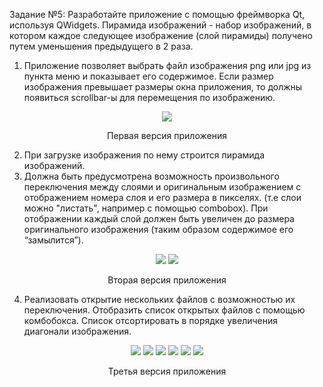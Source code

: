 Задание №5: Разработайте приложение с помощью фреймворка Qt, используя QWidgets.
Пирамида изображений - набор изображений, в котором каждое следующее изображение (слой
пирамиды) получено путем уменьшения предыдущего в 2 раза.

1. Приложение позволяет выбрать файл изображения png или jpg из пункта меню и показывает его
содержимое. Если размер изображения превышает размеры окна приложения, то должны
появиться scrollbar-ы для перемещения по изображению.

<div align="center">
	<img src="images/app_ver1.jpg" >
	<p>Первая версия приложения</p>
</div>

2. При загрузке изображения по нему строится пирамида изображений.
3. Должна быть предусмотрена возможность произвольного переключения между слоями и
оригинальным изображением с отображением номера слоя и его размера в пикселях. (т.е слои
можно "листать", например с помощью combobox). При отображении каждый слой должен быть
увеличен до размера оригинального изображения (таким образом содержимое его “замылится”).

<div align="center">
	<img src="images/app_ver2_1.jpg" >
	<img src="images/app_ver2_2.jpg" >
	<p>Вторая версия приложения</p>
</div>

4. Реализовать открытие нескольких файлов с возможностью их переключения. Отобразить список
открытых файлов с помощью комбобокса. Список отсортировать в порядке увеличения
диагонали изображения.

<div align="center">
	<img src="images/app_ver3_1.jpg" >
	<img src="images/app_ver3_2.jpg" >
	<img src="images/app_ver3_3.jpg" >
	<img src="images/app_ver3_4.jpg" >
	<img src="images/app_ver3_5.jpg" >
	<img src="images/app_ver3_6.jpg" >
	<p>Третья версия приложения</p>
</div>

